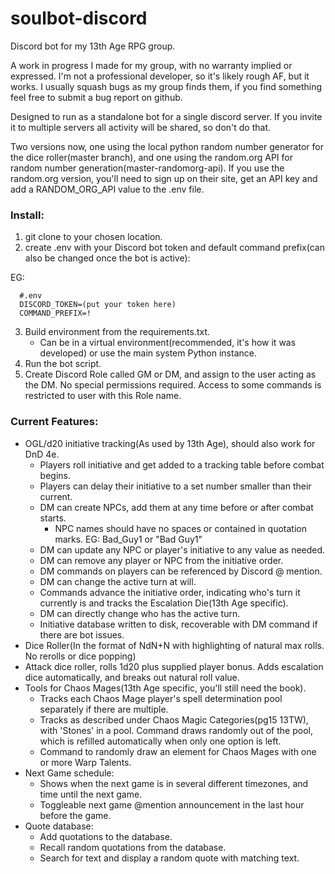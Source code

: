 # soulbot-discord
Discord bot for my 13th Age RPG group.

A work in progress I made for my group, with no warranty implied or expressed.  I'm not a professional developer, so it's likely rough AF, but it works.  I usually squash bugs as my group finds them, if you find something feel free to submit a bug report on github.

Designed to run as a standalone bot for a single discord server.  If you invite it to multiple servers all activity will be shared, so don't do that.

Two versions now, one using the local python random number generator for the dice roller(master branch), and one using the random.org API for random number generation(master-randomorg-api). 
If you use the random.org version, you'll need to sign up on their site, get an API key and add a RANDOM_ORG_API value to the .env file.

### Install:
1) git clone to your chosen location.
2) create .env with your Discord bot token and default command prefix(can also be changed once the bot is active):

EG:
```  
  #.env
  DISCORD_TOKEN=(put your token here)
  COMMAND_PREFIX=!
```
3) Build environment from the requirements.txt.
    - Can be in a virtual environment(recommended, it's how it was developed) or use the main system Python instance.
4) Run the bot script.
5) Create Discord Role called GM or DM, and assign to the user acting as the DM.  No special permissions required.  Access to some commands is restricted to user with this Role name.  
  
### Current Features:
- OGL/d20 initiative tracking(As used by 13th Age), should also work for DnD 4e.
    - Players roll initiative and get added to a tracking table before combat begins.
    - Players can delay their initiative to a set number smaller than their current.
    - DM can create NPCs, add them at any time before or after combat starts.
        - NPC names should have no spaces or contained in quotation marks. EG: Bad_Guy1 or "Bad Guy1"
    - DM can update any NPC or player's initiative to any value as needed.
    - DM can remove any player or NPC from the initiative order.
    - DM commands on players can be referenced by Discord @ mention.
    - DM can change the active turn at will.
    - Commands advance the initiative order, indicating who's turn it currently is and tracks the Escalation Die(13th Age specific).
    - DM can directly change who has the active turn.
    - Initiative database written to disk, recoverable with DM command if there are bot issues.
- Dice Roller(In the format of NdN+N with highlighting of natural max rolls.  No rerolls or dice popping)
- Attack dice roller, rolls 1d20 plus supplied player bonus.  Adds escalation dice automatically, and breaks out natural roll value.
- Tools for Chaos Mages(13th Age specific, you'll still need the book).
    - Tracks each Chaos Mage player's spell determination pool separately if there are multiple.
    - Tracks as described under Chaos Magic Categories(pg15 13TW), with 'Stones' in a pool.  Command draws randomly out of the pool, which is refilled automatically when only one option is left.
    - Command to randomly draw an element for Chaos Mages with one or more Warp Talents.
- Next Game schedule:
    - Shows when the next game is in several different timezones, and time until the next game.
    - Toggleable next game @mention announcement in the last hour before the game.
- Quote database:
    - Add quotations to the database.
    - Recall random quotations from the database.
    - Search for text and display a random quote with matching text.
